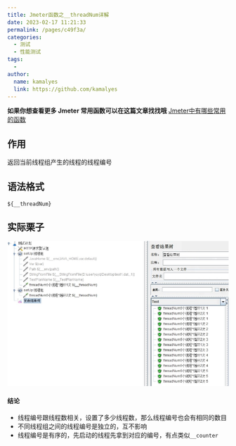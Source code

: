 ```yaml
---
title: Jmeter函数之__threadNum详解
date: 2023-02-17 11:21:33
permalink: /pages/c49f3a/
categories:
  - 测试
  - 性能测试
tags:
  - 
author: 
  name: kamalyes
  link: https://github.com/kamalyes
---
```

**如果你想查看更多 Jmeter 常用函数可以在这篇文章找找哦**
[Jmeter中有哪些常用的函数](./01.Jmeter中有哪些常用的函数.md)

作用
--

返回当前线程组产生的线程的线程编号

语法格式
----

```
${__threadNum}
```

实际栗子
----
![](../../../assets/images/jmeter/1676603207628.jpg)
#### 结论

*   线程编号跟线程数相关，设置了多少线程数，那么线程编号也会有相同的数目
*   不同线程组之间的线程编号是独立的，互不影响
*   线程编号是有序的，先启动的线程先拿到对应的编号，有点类似`__counter`
